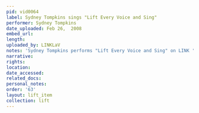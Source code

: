 ```yaml
---
pid: vid0064
label: Sydney Tompkins sings "Lift Every Voice and Sing"
performer: Sydney Tompkins
date_uploaded: Feb 26,  2008
embed_url: 
length: 
uploaded_by: LINKLaV
notes: 'Sydney Tompkins performs "Lift Every Voice and Sing" on LINK '
narrative: 
rights: 
location: 
date_accessed: 
related_docs: 
personal_notes: 
order: '63'
layout: lift_item
collection: lift
---
```

